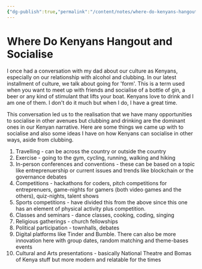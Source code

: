 ```yaml
---
{"dg-publish":true,"permalink":"/content/notes/where-do-kenyans-hangout-and-socialise/"}
---
```


# Where Do Kenyans Hangout and Socialise

I once had a conversation with my dad about our culture as Kenyans, especially on our relationship with alcohol and clubbing. In our latest installment of culture, we talk about going for 'form'. This is a term used when you want to meet up with friends and socialise of a bottle of gin, a beer or any kind of stimulant that lifts your boat. Kenyans love to drink and I am one of them. I don't do it much but when I do, I have a great time.

This conversation led us to the realisation that we have many opportunities to socialise in other avenues but clubbing and drinking are the dominant ones in our Kenyan narrative. Here are some things we came up with to socialise and also some ideas I have on how Kenyans can socialise in other ways, aside from clubbing.

1. Travelling - can be across the country or outside the country
2. Exercise - going to the gym, cycling, running, walking and hiking
3. In-person conferences and conventions - these can be based on a topic like entreprenuership or current issues and trends like blockchain or the governance debates
4. Competitions - hackathons for coders, pitch competitions for entreprenuers, game-nights for gamers (both video games and the others), quiz-nights, talent shows
5. Sports competitions - have divided this from the above since this one has an element of physical activity plus competition.
6. Classes and seminars - dance classes, cooking, coding, singing
7. Religious gatherings - church fellowships
8. Political participation - townhalls, debates
9. Digital platforms like Tinder and Bumble. There can also be more innovation here with group dates, random matching and theme-bases events
10. Cultural and Arts presentations - basically National Theatre and Bomas of Kenya stuff but more modern and relatable for the times